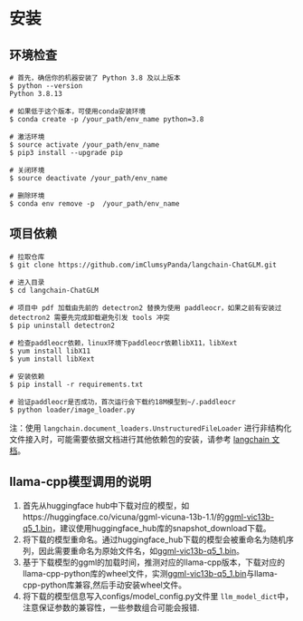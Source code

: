 # 安装

## 环境检查

```shell
# 首先，确信你的机器安装了 Python 3.8 及以上版本
$ python --version
Python 3.8.13

# 如果低于这个版本，可使用conda安装环境
$ conda create -p /your_path/env_name python=3.8

# 激活环境
$ source activate /your_path/env_name
$ pip3 install --upgrade pip

# 关闭环境
$ source deactivate /your_path/env_name

# 删除环境
$ conda env remove -p  /your_path/env_name
```

## 项目依赖

```shell
# 拉取仓库
$ git clone https://github.com/imClumsyPanda/langchain-ChatGLM.git

# 进入目录
$ cd langchain-ChatGLM

# 项目中 pdf 加载由先前的 detectron2 替换为使用 paddleocr，如果之前有安装过 detectron2 需要先完成卸载避免引发 tools 冲突
$ pip uninstall detectron2

# 检查paddleocr依赖，linux环境下paddleocr依赖libX11，libXext
$ yum install libX11
$ yum install libXext

# 安装依赖
$ pip install -r requirements.txt

# 验证paddleocr是否成功，首次运行会下载约18M模型到~/.paddleocr
$ python loader/image_loader.py

```

注：使用 `langchain.document_loaders.UnstructuredFileLoader` 进行非结构化文件接入时，可能需要依据文档进行其他依赖包的安装，请参考 [langchain 文档](https://python.langchain.com/en/latest/modules/indexes/document_loaders/examples/unstructured_file.html)。

## llama-cpp模型调用的说明

1. 首先从huggingface hub中下载对应的模型，如https://huggingface.co/vicuna/ggml-vicuna-13b-1.1/的[ggml-vic13b-q5_1.bin](https://huggingface.co/vicuna/ggml-vicuna-13b-1.1/blob/main/ggml-vic13b-q5_1.bin)，建议使用huggingface_hub库的snapshot_download下载。
2. 将下载的模型重命名。通过huggingface_hub下载的模型会被重命名为随机序列，因此需要重命名为原始文件名，如[ggml-vic13b-q5_1.bin](https://huggingface.co/vicuna/ggml-vicuna-13b-1.1/blob/main/ggml-vic13b-q5_1.bin)。
3. 基于下载模型的ggml的加载时间，推测对应的llama-cpp版本，下载对应的llama-cpp-python库的wheel文件，实测[ggml-vic13b-q5_1.bin](https://huggingface.co/vicuna/ggml-vicuna-13b-1.1/blob/main/ggml-vic13b-q5_1.bin)与llama-cpp-python库兼容,然后手动安装wheel文件。
4. 将下载的模型信息写入configs/model_config.py文件里 `llm_model_dict`中，注意保证参数的兼容性，一些参数组合可能会报错.
